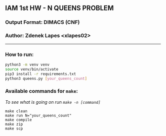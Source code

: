## IAM 1st HW - N QUEENS PROBLEM
### Output Format: DIMACS (CNF)
### Author: Zdenek Lapes \<xlapes02>

---

### How to run:
```bash
python3 -m venv venv
source venv/bin/activate
pip3 install -r requirements.txt
python3 queens.py [your_queens_count]
```

### Available commands for ``make``:
*To see what is going on run ``make -n [command]``*
```
make clean
make run N="your_queens_count"
make compile
make zip
make scp
```
